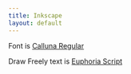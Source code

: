 ```yaml
---
title: Inkscape
layout: default
---
```


Font is [Calluna Regular](http://www.exljbris.com/calluna.html)

Draw Freely text is [Euphoria Script]()
